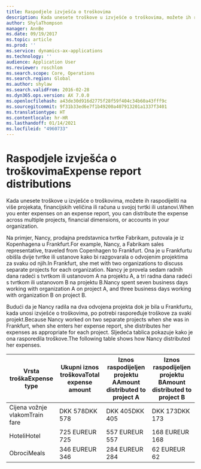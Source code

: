 ```yaml
---
title: Raspodjele izvješća o troškovima
description: Kada unesete troškove u izvješće o troškovima, možete ih raspodijeliti na više projekata, pravnih osoba ili računa u svojoj tvrtki ili ustanovi.
author: ShylaThompson
manager: AnnBe
ms.date: 09/19/2017
ms.topic: article
ms.prod: ''
ms.service: dynamics-ax-applications
ms.technology: ''
audience: Application User
ms.reviewer: roschlom
ms.search.scope: Core, Operations
ms.search.region: Global
ms.author: shylaw
ms.search.validFrom: 2016-02-28
ms.dyn365.ops.version: AX 7.0.0
ms.openlocfilehash: a43de30d916d2775f28f59f404c34b60a43fff9c
ms.sourcegitcommit: 9f31b33ed6e7f1b49200a407913201a1337f3401
ms.translationtype: HT
ms.contentlocale: hr-HR
ms.lasthandoff: 01/14/2021
ms.locfileid: "4960733"
---
```

# <a name="expense-report-distributions"></a><span data-ttu-id="4c826-103">Raspodjele izvješća o troškovima</span><span class="sxs-lookup"><span data-stu-id="4c826-103">Expense report distributions</span></span>

<span data-ttu-id="4c826-104">Kada unesete troškove u izvješće o troškovima, možete ih raspodijeliti na više projekata, financijskih veličina ili računa u svojoj tvrtki ili ustanovi.</span><span class="sxs-lookup"><span data-stu-id="4c826-104">When you enter expenses on an expense report, you can distribute the expense across multiple projects, financial dimensions, or accounts in your organization.</span></span>

<span data-ttu-id="4c826-105">Na primjer, Nancy, prodajna predstavnica tvrtke Fabrikam, putovala je iz Kopenhagena u Frankfurt.</span><span class="sxs-lookup"><span data-stu-id="4c826-105">For example, Nancy, a Fabrikam sales representative, traveled from Copenhagen to Frankfurt.</span></span> <span data-ttu-id="4c826-106">Ona je u Frankfurtu obišla dvije tvrtke ili ustanove kako bi razgovarala o odvojenim projektima za svaku od njih.</span><span class="sxs-lookup"><span data-stu-id="4c826-106">In Frankfurt, she met with two organizations to discuss separate projects for each organization.</span></span> <span data-ttu-id="4c826-107">Nancy je provela sedam radnih dana radeći s tvrtkom ili ustanovom A na projektu A, a tri radna dana radeći s tvrtkom ili ustanovom B na projektu B.</span><span class="sxs-lookup"><span data-stu-id="4c826-107">Nancy spent seven business days working with organization A on project A, and three business days working with organization B on project B.</span></span>

<span data-ttu-id="4c826-108">Budući da je Nancy radila na dva odvojena projekta dok je bila u Frankfurtu, kada unosi izvješće o troškovima, po potrebi raspoređuje troškove za svaki projekt.</span><span class="sxs-lookup"><span data-stu-id="4c826-108">Because Nancy worked on two separate projects when she was in Frankfurt, when she enters her expense report, she distributes her expenses as appropriate for each project.</span></span> <span data-ttu-id="4c826-109">Sljedeća tablica pokazuje kako je ona rasporedila troškove.</span><span class="sxs-lookup"><span data-stu-id="4c826-109">The following table shows how Nancy distributed her expenses.</span></span>


| <span data-ttu-id="4c826-110">Vrsta troška</span><span class="sxs-lookup"><span data-stu-id="4c826-110">Expense type</span></span> | <span data-ttu-id="4c826-111">Ukupni iznos troškova</span><span class="sxs-lookup"><span data-stu-id="4c826-111">Total expense amount</span></span>|<span data-ttu-id="4c826-112">Iznos raspodijeljen projektu A</span><span class="sxs-lookup"><span data-stu-id="4c826-112">Amount distributed to project A</span></span>| <span data-ttu-id="4c826-113">Iznos raspodijeljen projektu B</span><span class="sxs-lookup"><span data-stu-id="4c826-113">Amount distributed to project B</span></span> |
|--------------|---------------------|-------------------------------|---------------------------------|
|<span data-ttu-id="4c826-114">Cijena vožnje vlakom</span><span class="sxs-lookup"><span data-stu-id="4c826-114">Train fare</span></span>   |<span data-ttu-id="4c826-115">DKK 578</span><span class="sxs-lookup"><span data-stu-id="4c826-115">DKK 578</span></span>              |<span data-ttu-id="4c826-116">DKK 405</span><span class="sxs-lookup"><span data-stu-id="4c826-116">DKK 405</span></span>                        |<span data-ttu-id="4c826-117">DKK 173</span><span class="sxs-lookup"><span data-stu-id="4c826-117">DKK 173</span></span>                          |
|<span data-ttu-id="4c826-118">Hoteli</span><span class="sxs-lookup"><span data-stu-id="4c826-118">Hotel</span></span>         |<span data-ttu-id="4c826-119">725 EUR</span><span class="sxs-lookup"><span data-stu-id="4c826-119">EUR 725</span></span>              |<span data-ttu-id="4c826-120">557 EUR</span><span class="sxs-lookup"><span data-stu-id="4c826-120">EUR 557</span></span>                        |<span data-ttu-id="4c826-121">168 EUR</span><span class="sxs-lookup"><span data-stu-id="4c826-121">EUR 168</span></span>                          |
|<span data-ttu-id="4c826-122">Obroci</span><span class="sxs-lookup"><span data-stu-id="4c826-122">Meals</span></span>         |<span data-ttu-id="4c826-123">346 EUR</span><span class="sxs-lookup"><span data-stu-id="4c826-123">EUR 346</span></span>              |<span data-ttu-id="4c826-124">284 EUR</span><span class="sxs-lookup"><span data-stu-id="4c826-124">EUR 284</span></span>                        |<span data-ttu-id="4c826-125">62 EUR</span><span class="sxs-lookup"><span data-stu-id="4c826-125">EUR 62</span></span>                           |

